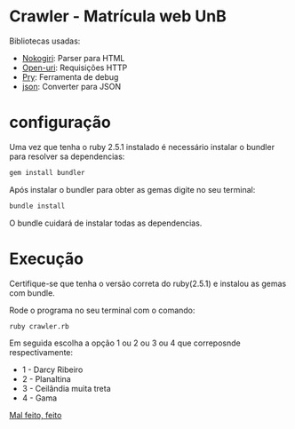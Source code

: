 # Crawler - Matrícula web UnB

Bibliotecas usadas:

 * [Nokogiri](https://github.com/sparklemotion/nokogiri): Parser para HTML
 * [Open-uri](https://ruby-doc.org/stdlib-2.1.0/libdoc/open-uri/rdoc/OpenURI.html): Requisições HTTP
 * [Pry](https://github.com/pry/pry): Ferramenta de debug
 * [json](https://rubygems.org/gems/json/versions/1.8.3?locale=pt-BR): Converter para JSON

# configuração
Uma vez que tenha o ruby 2.5.1 instalado é necessário instalar o bundler para resolver sa dependencias:

```bash
gem install bundler
```

Após instalar o bundler para obter as gemas digite no seu terminal:

```bash
bundle install
```

O bundle cuidará de instalar todas as dependencias.

# Execução
Certifique-se que tenha o versão correta do ruby(2.5.1) e instalou as gemas com bundle.

Rode o programa no seu terminal com o comando:

```bash
ruby crawler.rb
```

Em seguida escolha a opção 1 ou 2 ou 3 ou 4 que correposnde respectivamente:

* 1 - Darcy Ribeiro
* 2 - Planaltina
* 3 - Ceilândia muita treta
* 4 - Gama

[Mal feito, feito](https://github.com/danilodelyima)
